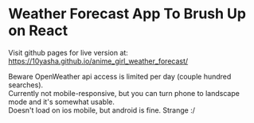 # Weather Forecast App To Brush Up on React

Visit github pages for live version at: https://10yasha.github.io/anime_girl_weather_forecast/

Beware OpenWeather api access is limited per day (couple hundred searches). <br/>
Currently not mobile-responsive, but you can turn phone to landscape mode and it's somewhat usable. <br/>
Doesn't load on ios mobile, but android is fine. Strange :/